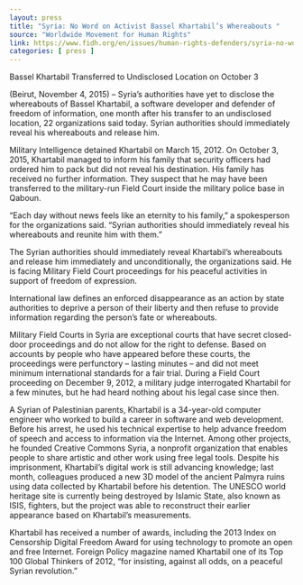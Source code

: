 ```yaml
---
layout: press
title: "Syria: No Word on Activist Bassel Khartabil’s Whereabouts "
source: "Worldwide Movement for Human Rights"
link: https://www.fidh.org/en/issues/human-rights-defenders/syria-no-word-on-activist-bassel-khartabil-s-whereabouts
categories: [ press ]
---
```


Bassel Khartabil Transferred to Undisclosed Location on October 3

(Beirut, November 4, 2015) – Syria’s authorities have yet to disclose the whereabouts of Bassel Khartabil, a software developer and defender of freedom of information, one month after his transfer to an undisclosed location, 22 organizations said today. Syrian authorities should immediately reveal his whereabouts and release him.

Military Intelligence detained Khartabil on March 15, 2012. On October 3, 2015, Khartabil managed to inform his family that security officers had ordered him to pack but did not reveal his destination. His family has received no further information. They suspect that he may have been transferred to the military-run Field Court inside the military police base in Qaboun.

“Each day without news feels like an eternity to his family,” a spokesperson for the organizations said. “Syrian authorities should immediately reveal his whereabouts and reunite him with them.”

The Syrian authorities should immediately reveal Khartabil’s whereabouts and release him immediately and unconditionally, the organizations said. He is facing Military Field Court proceedings for his peaceful activities in support of freedom of expression.

International law defines an enforced disappearance as an action by state authorities to deprive a person of their liberty and then refuse to provide information regarding the person’s fate or whereabouts.

Military Field Courts in Syria are exceptional courts that have secret closed-door proceedings and do not allow for the right to defense. Based on accounts by people who have appeared before these courts, the proceedings were perfunctory – lasting minutes – and did not meet minimum international standards for a fair trial. During a Field Court proceeding on December 9, 2012, a military judge interrogated Khartabil for a few minutes, but he had heard nothing about his legal case since then.

A Syrian of Palestinian parents, Khartabil is a 34-year-old computer engineer who worked to build a career in software and web development. Before his arrest, he used his technical expertise to help advance freedom of speech and access to information via the Internet. Among other projects, he founded Creative Commons Syria, a nonprofit organization that enables people to share artistic and other work using free legal tools. Despite his imprisonment, Khartabil’s digital work is still advancing knowledge; last month, colleagues produced a new 3D model of the ancient Palmyra ruins using data collected by Khartabil before his detention. The UNESCO world heritage site is currently being destroyed by Islamic State, also known as ISIS, fighters, but the project was able to reconstruct their earlier appearance based on Khartabil’s measurements.

Khartabil has received a number of awards, including the 2013 Index on Censorship Digital Freedom Award for using technology to promote an open and free Internet. Foreign Policy magazine named Khartabil one of its Top 100 Global Thinkers of 2012, “for insisting, against all odds, on a peaceful Syrian revolution.”
